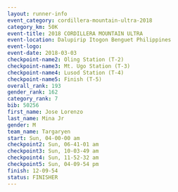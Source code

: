 ```yaml
---
layout: runner-info 
event_category: cordillera-mountain-ultra-2018 
category_km: 50K 
event-title: 2018 CORDILLERA MOUNTAIN ULTRA 
event-location: Dalupirip Itogon Benguet Philippines 
event-logo: 
event-date: 2018-03-03 
checkpoint-name2: Oling Station (T-2) 
checkpoint-name3: Mt. Ugo Station (T-3) 
checkpoint-name4: Lusod Station (T-4) 
checkpoint-name5: Finish (T-5) 
overall_rank: 193
gender_rank: 162
category_rank: 7
bib: 50256
first_name: Jose Lorenzo
last_name: Mina Jr
gender: M
team_name: Targaryen
start: Sun, 04-00-00 am
checkpoint2: Sun, 06-41-01 am
checkpoint3: Sun, 10-03-49 am
checkpoint4: Sun, 11-52-32 am
checkpoint5: Sun, 04-09-54 pm
finish: 12-09-54
status: FINISHER
---
```

